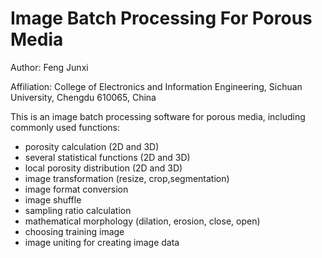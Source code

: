 # Image Batch Processing For Porous Media

Author: Feng Junxi

Affiliation: College of Electronics and Information Engineering, Sichuan University, Chengdu 610065, China

This is an image batch processing software for porous media, including commonly used functions:

- porosity calculation (2D and 3D)
- several statistical functions (2D  and 3D)
- local porosity distribution (2D and 3D)
- image  transformation (resize, crop,segmentation)
- image format conversion
- image shuffle 
- sampling ratio calculation 
- mathematical morphology (dilation, erosion, close, open)
- choosing training image 
- image uniting for creating image data
